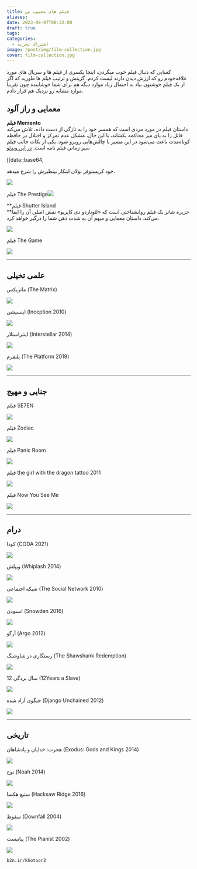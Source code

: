 ```yaml
---
title: فیلم های محبوب من
aliases: 
date: 2023-08-07T00:32:00
draft: true
tags: 
categories:
  - اشتراک تجربه
image: /post/img/film-collection.jpg
cover: film-collection.jpg
---
```



کسایی که دنبال فیلم خوب میگردن، اینجا یکسری از فیلم ها و سریال های مورد علاقه‌خودم رو که ارزش دیدن دارند لیست کردم. گزینش و ترتیب فیلم ها طوریه که اگر از یک فیلم خوشتون بیاد به احتمال زیاد موارد دیگه هم برای شما خوشاینده چون تقریبا موارد مشابه رو نزدیک هم قرار دادم.
## معمایی و راز آلود

**فیلم Memento**  
داستان فیلم در مورد مردی است که همسر خود را به تازگی از دست داده، تلاش می‌کند قاتل را به پای میز محاکمه بکشاند، با این حال، مشکل عدم تمرکز و اختلال در حافظه کوتاه‌مدت باعث می‌شود در این مسیر با چالش‌هایی روبرو شود. یکی از نکات جالب فیلم سیر زمانی فیلم نامه است. [در این ویدئو](https://aparat.com/v/L2hCe)

[[data:;base64,<svg version='1.1' id='Layer_1' xmlns='http://www.w3.org/2000/svg' viewBox='0 0 33 37' width='16' height='16'><path fill='#CC0000' d='M11]]](https://www.dideo.ir/extension/redirect?url=aHR0cHM6Ly9hcGFyYXQuY29tL3YvTDJoQ2U=)

خود کریستوفر نولان ابتکار بینظیرش را شرح میدهد.

![](https://upload.wikimedia.org/wikipedia/fa/c/c7/Memento_poster.jpg)

فیلم The Prestige![](https://upload.wikimedia.org/wikipedia/fa/d/d2/Prestige_poster.jpg)

**فیلم Shutter Island  
**جزیره شاتر یک فیلم روانشناختی است که «لئوناردو دی کاپریو» نقش اصلی آن را ایفا می‌کند. داستان معمایی و مبهم آن به شدت ذهن شما را درگیر خواهد کرد.

![](https://upload.wikimedia.org/wikipedia/en/7/76/Shutterislandposter.jpg)

فیلم The Game

![](https://upload.wikimedia.org/wikipedia/en/2/22/The_Game_film_poster.jpg)

---

## علمی تخیلی

ماتریکس (The Matrix)

![](https://upload.wikimedia.org/wikipedia/fa/9/97/Matrix_reloaded_ver14.jpg)

اینسپشن (Inception 2010)

![](https://upload.wikimedia.org/wikipedia/fa/2/2e/Inception_%282010%29_theatrical_poster.jpg)

اینتراستلار (Interstellar 2014)

![](https://upload.wikimedia.org/wikipedia/fa/b/bc/Interstellar_film_poster.jpg?20220604084457)

پلتفرم (The Platform 2019)

![](https://upload.wikimedia.org/wikipedia/fa/5/54/The_Platform_poster.jpg)

---

## جنایی و مهیج

فیلم SE7EN

![](https://upload.wikimedia.org/wikipedia/fa/f/f6/Seven_movie_poster.jpg)

فیلم Zodiac

![](https://upload.wikimedia.org/wikipedia/fa/6/69/Zodiac_poster.jpg)

فیلم Panic Room

![](https://upload.wikimedia.org/wikipedia/fa/2/26/%D8%A7%D8%AA%D8%A7%D9%82_%D9%88%D8%AD%D8%B4%D8%AA.jpg)

فیلم the girl with the dragon tattoo 2011

![](https://m.media-amazon.com/images/M/MV5BMTczNDk4NTQ0OV5BMl5BanBnXkFtZTcwNDAxMDgxNw@@._V1_.jpg)

فیلم Now You See Me

![](https://upload.wikimedia.org/wikipedia/fa/c/c7/Now_You_See_Me_Poster.jpg)

---

## درام

کودا (CODA 2021)

![](https://upload.wikimedia.org/wikipedia/fa/8/89/Coda_poster.jpeg)

ویپلش (Whiplash 2014)

![](https://upload.wikimedia.org/wikipedia/fa/0/01/Whiplash_poster.jpg)

شبکه اجتماعی (The Social Network 2010)

![](https://upload.wikimedia.org/wikipedia/fa/9/99/The_Social_Network-movie.jpg)

اسنودن (Snowden 2016)

![](https://upload.wikimedia.org/wikipedia/fa/c/ca/Snowden_film_poster.jpg)

آرگو (Argo 2012)

![](https://upload.wikimedia.org/wikipedia/fa/e/e1/Argo2012Poster.jpg)

رستگاری در شاوشنگ (The Shawshank Redemption)

![](https://upload.wikimedia.org/wikipedia/en/8/81/ShawshankRedemptionMoviePoster.jpg)

12 سال بردگی (12Years a Slave)

![](https://s29.picofile.com/file/8461677050/12_Years_a_Slave_film_poster.jpg)

جنگوی آزاد شده (Django Unchained 2012)

![](https://upload.wikimedia.org/wikipedia/fa/8/8b/Django_Unchained_Poster.jpg)

---

## تاریخی

هجرت: خدایان و پادشاهان (Exodus: Gods and Kings 2014)

![](https://upload.wikimedia.org/wikipedia/fa/c/cd/Exodus2014Poster.jpg)

نوح (Noah 2014)

![](https://upload.wikimedia.org/wikipedia/fa/4/41/Noah2014Poster.jpg)

ستیغ هکسا (Hacksaw Ridge 2016)

![](https://upload.wikimedia.org/wikipedia/fa/8/8a/Hacksaw_Ridge_poster.png)

سقوط (Downfall 2004)

![](https://upload.wikimedia.org/wikipedia/en/d/dc/Der_Untergang_Downfall_poster.png)

پیانیست (The Pianist 2002)

![](https://upload.wikimedia.org/wikipedia/fa/f/fb/ThePianistMovie.jpg)

```
b2n.ir/khotoor2
```
